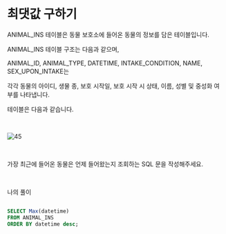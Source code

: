 최댓값 구하기
==========================

ANIMAL_INS 테이블은 동물 보호소에 들어온 동물의 정보를 담은 테이블입니다.     

ANIMAL_INS 테이블 구조는 다음과 같으며,     

ANIMAL_ID, ANIMAL_TYPE, DATETIME, INTAKE_CONDITION, NAME, SEX_UPON_INTAKE는        

각각 동물의 아이디, 생물 종, 보호 시작일, 보호 시작 시 상태, 이름, 성별 및 중성화 여부를 나타냅니다.     

테이블은 다음과 같습니다.   

</br>

![45](https://github.com/pursWon/CRM101/assets/99719661/d988089c-2785-47c3-867b-98ba9c497ca5)

</br>

가장 최근에 들어온 동물은 언제 들어왔는지 조회하는 SQL 문을 작성해주세요.    

<br>

나의 풀이 

```sql

SELECT Max(datetime)
FROM ANIMAL_INS
ORDER BY datetime desc;

```
